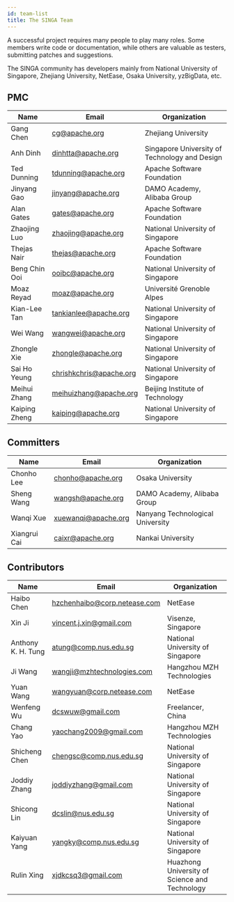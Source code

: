 ```yaml
---
id: team-list
title: The SINGA Team
---
```


<!--- Licensed to the Apache Software Foundation (ASF) under one or more contributor license agreements.  See the NOTICE file distributed with this work for additional information regarding copyright ownership.  The ASF licenses this file to you under the Apache License, Version 2.0 (the "License"); you may not use this file except in compliance with the License.  You may obtain a copy of the License at http://www.apache.org/licenses/LICENSE-2.0 Unless required by applicable law or agreed to in writing, software distributed under the License is distributed on an "AS IS" BASIS, WITHOUT WARRANTIES OR CONDITIONS OF ANY KIND, either express or implied.  See the License for the specific language governing permissions and limitations under the License.  -->

A successful project requires many people to play many roles. Some members write
code or documentation, while others are valuable as testers, submitting patches
and suggestions.

The SINGA community has developers mainly from National University of Singapore,
Zhejiang University, NetEase, Osaka University, yzBigData, etc.

## PMC

| Name          | Email                   | Organization                                  |
| ------------- | ----------------------- | --------------------------------------------- |
| Gang Chen     | cg@apache.org           | Zhejiang University                           |
| Anh Dinh      | dinhtta@apache.org      | Singapore University of Technology and Design |
| Ted Dunning   | tdunning@apache.org     | Apache Software Foundation                    |
| Jinyang Gao   | jinyang@apache.org      | DAMO Academy, Alibaba Group                   |
| Alan Gates    | gates@apache.org        | Apache Software Foundation                    |
| Zhaojing Luo  | zhaojing@apache.org     | National University of Singapore              |
| Thejas Nair   | thejas@apache.org       | Apache Software Foundation                    |
| Beng Chin Ooi | ooibc@apache.org        | National University of Singapore              |
| Moaz Reyad    | moaz@apache.org         | Université Grenoble Alpes                     |
| Kian-Lee Tan  | tankianlee@apache.org   | National University of Singapore              |
| Wei Wang      | wangwei@apache.org      | National University of Singapore              |
| Zhongle Xie   | zhongle@apache.org      | National University of Singapore              |
| Sai Ho Yeung  | chrishkchris@apache.org | National University of Singapore              |
| Meihui Zhang  | meihuizhang@apache.org  | Beijing Institute of Technology               |
| Kaiping Zheng | kaiping@apache.org      | National University of Singapore              |

## Committers

| Name         | Email               | Organization                     |
| ------------ | ------------------- | -------------------------------- |
| Chonho Lee   | chonho@apache.org   | Osaka University                 |
| Sheng Wang   | wangsh@apache.org   | DAMO Academy, Alibaba Group      |
| Wanqi Xue    | xuewanqi@apache.org | Nanyang Technological University |
| Xiangrui Cai | caixr@apache.org    | Nankai University                |

## Contributors

| Name               | Email                        | Organization                                  |
| ------------------ | ---------------------------- | --------------------------------------------- |
| Haibo Chen         | hzchenhaibo@corp.netease.com | NetEase                                       |
| Xin Ji             | vincent.j.xin@gmail.com      | Visenze, Singapore                            |
| Anthony K. H. Tung | atung@comp.nus.edu.sg        | National University of Singapore              |
| Ji Wang            | wangji@mzhtechnologies.com   | Hangzhou MZH Technologies                     |
| Yuan Wang          | wangyuan@corp.netease.com    | NetEase                                       |
| Wenfeng Wu         | dcswuw@gmail.com             | Freelancer, China                             |
| Chang Yao          | yaochang2009@gmail.com       | Hangzhou MZH Technologies                     |
| Shicheng Chen      | chengsc@comp.nus.edu.sg      | National University of Singapore              |
| Joddiy Zhang       | joddiyzhang@gmail.com        | National University of Singapore              |
| Shicong Lin        | dcslin@nus.edu.sg            | National University of Singapore              |
| Kaiyuan Yang       | yangky@comp.nus.edu.sg       | National University of Singapore              |
| Rulin Xing         | xjdkcsq3@gmail.com           | Huazhong University of Science and Technology |
